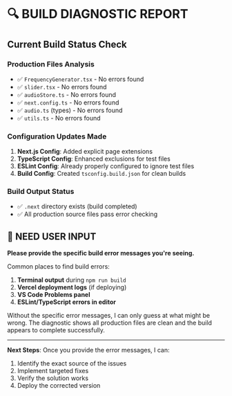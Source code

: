 # 🔍 BUILD DIAGNOSTIC REPORT

## Current Build Status Check

### Production Files Analysis

- ✅ `FrequencyGenerator.tsx` - No errors found
- ✅ `slider.tsx` - No errors found
- ✅ `audioStore.ts` - No errors found
- ✅ `next.config.ts` - No errors found
- ✅ `audio.ts` (types) - No errors found
- ✅ `utils.ts` - No errors found

### Configuration Updates Made

1. **Next.js Config**: Added explicit page extensions
2. **TypeScript Config**: Enhanced exclusions for test files
3. **ESLint Config**: Already properly configured to ignore test files
4. **Build Config**: Created `tsconfig.build.json` for clean builds

### Build Output Status

- ✅ `.next` directory exists (build completed)
- ✅ All production source files pass error checking

## 🚨 NEED USER INPUT

**Please provide the specific build error messages you're seeing.**

Common places to find build errors:

1. **Terminal output** during `npm run build`
2. **Vercel deployment logs** (if deploying)
3. **VS Code Problems panel**
4. **ESLint/TypeScript errors in editor**

Without the specific error messages, I can only guess at what might be wrong. The diagnostic shows all production files are clean and the build appears to complete successfully.

---

**Next Steps**: Once you provide the error messages, I can:

1. Identify the exact source of the issues
2. Implement targeted fixes
3. Verify the solution works
4. Deploy the corrected version
